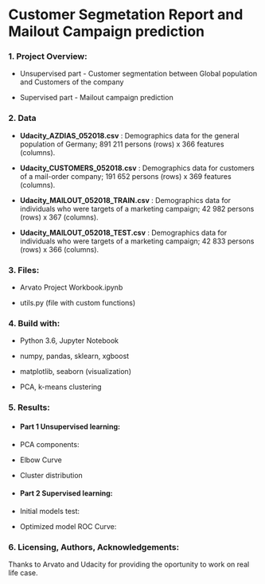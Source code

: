 # Customer Segmetation Report and Mailout Campaign prediction

### 1. Project Overview:

- Unsupervised part - Customer segmentation between Global population and Customers of the company

- Supervised part - Mailout campaign prediction 

### 2. Data

-  **Udacity_AZDIAS_052018.csv** : Demographics data for the general population of Germany; 891 211 persons (rows) x 366 features (columns).

-  **Udacity_CUSTOMERS_052018.csv** : Demographics data for customers of a mail-order company; 191 652 persons (rows) x 369 features (columns).

-  **Udacity_MAILOUT_052018_TRAIN.csv** : Demographics data for individuals who were targets of a marketing campaign; 42 982 persons (rows) x 367 (columns).

-  **Udacity_MAILOUT_052018_TEST.csv** : Demographics data for individuals who were targets of a marketing campaign; 42 833 persons (rows) x 366 (columns).


### 3. Files:

-  Arvato Project Workbook.ipynb 

-  utils.py (file with custom functions)

### 4. Build with:

-  Python 3.6, Jupyter Notebook

-  numpy, pandas, sklearn, xgboost

-  matplotlib, seaborn (visualization)

-  PCA, k-means clustering

### 5. Results:

- #### Part 1 Unsupervised learning:

- PCA components:

- Elbow Curve

- Cluster distribution

- #### Part 2 Supervised learning:

- Initial models test:

- Optimized model ROC Curve:

### 6. Licensing, Authors, Acknowledgements:

Thanks to Arvato and Udacity for providing the oportunity to work on real life case.